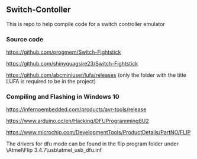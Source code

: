 ## Switch-Contoller
This is repo to help compile code for a switch controller emulator

### Source code
https://github.com/progmem/Switch-Fightstick

https://github.com/shinyquagsire23/Switch-Fightstick

https://github.com/abcminiuser/lufa/releases (only the folder with the title LUFA is required to be in the project)

### Compiling and Flashing in Windows 10
https://infernoembedded.com/products/avr-tools/release

https://www.arduino.cc/en/Hacking/DFUProgramming8U2

https://www.microchip.com/DevelopmentTools/ProductDetails/PartNO/FLIP

The drivers for dfu mode can be found in the flip program folder under \Atmel\Flip 3.4.7\usb\atmel_usb_dfu.inf
